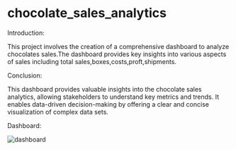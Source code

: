 # chocolate_sales_analytics

Introduction:

This project involves the creation of a comprehensive dashboard to analyze chocolates sales.The dashboard provides key insights into various aspects of sales including total sales,boxes,costs,proft,shipments.

Conclusion:

This dashboard provides valuable insights into the chocolate sales analytics, allowing stakeholders to understand key metrics and trends. It enables data-driven decision-making by offering a clear and concise visualization of complex data sets.

Dashboard:

![dashboard](https://github.com/user-attachments/assets/1f0303e1-d4fe-473c-bc59-a27e890b56a2)

